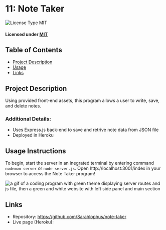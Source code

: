 # 11: Note Taker

![License Type MIT](https://img.shields.io/badge/License-MIT-blueviolet.svg)

#### Licensed under [MIT](LICENSE)

## Table of Contents

- [Project Description](#project-description)
- [Usage](#usage-instructions)
- [Links](#links)

## Project Description

Using provided front-end assets, this program allows a user to write, save, and delete notes.

### Additional Details:

- Uses Express.js back-end to save and retrive note data from JSON file
- Deployed in Heroku

## Usage Instructions

To begin, start the server in an inegrated terminal by entering command <code>nodemon server</code> or <code>node server.js</code>. Open http://localhost:3001/index in your browser to access the Note Taker program!

![a gif of a coding program with green theme displaying server routes and js file, then a green and white website with left side panel and main section](img/Note-Taker.gif)

## Links

- Repository: https://github.com/Sarahlophus/note-taker
- Live page (Heroku):
